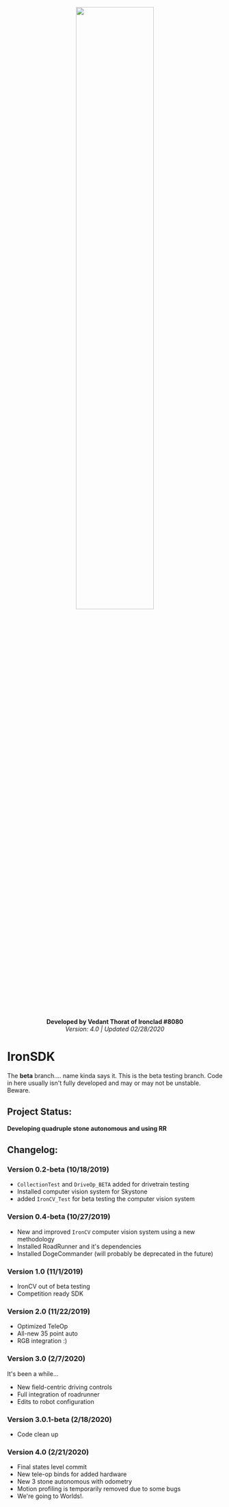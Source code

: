 <div align="center">
  <img src="https://i.imgur.com/9nZyLP6.jpg" width="60%" height="60%" class="center">
  <br></br>
<b>Developed by Vedant Thorat of Ironclad #8080</b>
  <br/>
  <i>Version: 4.0 | Updated 02/28/2020</i>
</div>

# IronSDK
The **beta** branch.... name kinda says it. This is the beta testing branch. Code in here usually isn't fully developed and may or may not be unstable. Beware.

## Project Status:
**Developing quadruple stone autonomous and using RR**

## Changelog:

### Version 0.2-beta (10/18/2019)
 - `CollectionTest` and `DriveOp_BETA` added for drivetrain testing
 - Installed computer vision system for Skystone
 - added `IronCV_Test` for beta testing the computer vision system
 
### Version 0.4-beta (10/27/2019)
 - New and improved `IronCV` computer vision system using a new methodology
 - Installed RoadRunner and it's dependencies
 - Installed DogeCommander (will probably be deprecated in the future)
 
 ### Version 1.0 (11/1/2019)
  - IronCV out of beta testing
  - Competition ready SDK

### Version 2.0 (11/22/2019)
  - Optimized TeleOp 
  - All-new 35 point auto
  - RGB integration :)
  
  ### Version 3.0 (2/7/2020)
  It's been a while...
  - New field-centric driving controls
  - Full integration of roadrunner
  - Edits to robot configuration
  
  ### Version 3.0.1-beta (2/18/2020)
  - Code clean up
  
  ### Version 4.0 (2/21/2020)
  - Final states level commit
  - New tele-op binds for added hardware
  - New 3 stone autonomous with odometry
  - Motion profiling is temporarily removed due to some bugs
  - We're going to Worlds!<img src="https://i.imgur.com/hKBySHB.png" width="2.5%" height="2.5%" class="center">

